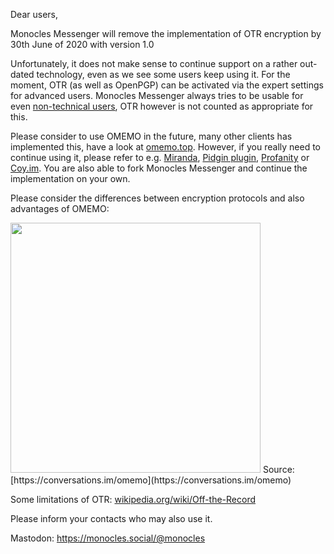 Dear users,

Monocles Messenger will remove the implementation of OTR encryption by 30th June of 2020 with version 1.0

Unfortunately, it does not make sense to continue support on a rather out-dated technology, even as we see some users keep using it. For the moment, OTR (as well as OpenPGP) can be activated via the expert settings for advanced users. Monocles Messenger always tries to be usable for even [non-technical users](https://github.com/kriztan/Monocles-Messenger/issues/227), OTR however is not counted as appropriate for this.

Please consider to use OMEMO in the future, many other clients has implemented this, have a look at [omemo.top](https://omemo.top/). However, if you really need to continue using it, please refer to e.g. [Miranda](https://www.miranda-ng.org/de/), [Pidgin plugin](https://github.com/gkdr/lurch/), [Profanity](https://profanity-im.github.io/) or [Coy.im](https://coy.im/). You are also able to fork Monocles Messenger and continue the implementation on your own.

Please consider the differences between encryption protocols and also advantages of OMEMO: 

<img src="https://codeberg.org/kriztan/Monocles-Messenger/raw/branch/master/art/Feature_OMEMO.png" width="400">
Source: [https://conversations.im/omemo](https://conversations.im/omemo)

Some limitations of OTR: [wikipedia.org/wiki/Off-the-Record](https://en.wikipedia.org/wiki/Off-the-Record_Messaging#Limitations)

Please inform your contacts who may also use it.

Mastodon: https://monocles.social/@monocles
